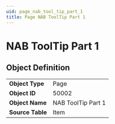 ```yaml
---
uid: page_nab_tool_tip_part_1
title: Page NAB ToolTip Part 1
---
```

# NAB ToolTip Part 1

## Object Definition

<table>
<tr><td><b>Object Type</b></td><td>Page</td></tr>
<tr><td><b>Object ID</b></td><td>50002</td></tr>
<tr><td><b>Object Name</b></td><td>NAB ToolTip Part 1</td></tr>
<tr><td><b>Source Table</b></td><td>Item</td></tr>
</table>

